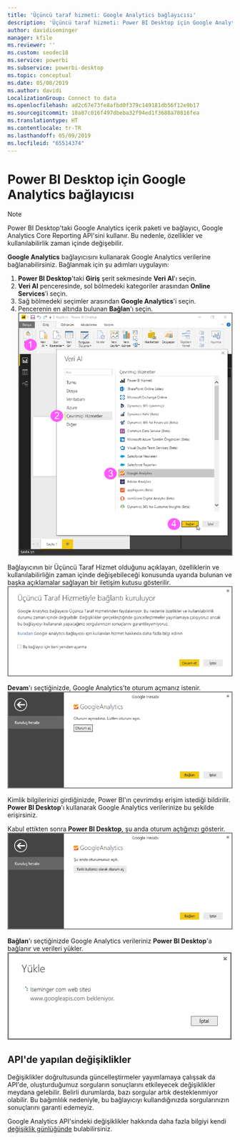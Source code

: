 ```yaml
---
title: 'Üçüncü taraf hizmeti: Google Analytics bağlayıcısı'
description: 'Üçüncü taraf hizmeti: Power BI Desktop için Google Analytics bağlayıcısı'
author: davidiseminger
manager: kfile
ms.reviewer: ''
ms.custom: seodec18
ms.service: powerbi
ms.subservice: powerbi-desktop
ms.topic: conceptual
ms.date: 05/08/2019
ms.author: davidi
LocalizationGroup: Connect to data
ms.openlocfilehash: ad2c67e73fe8afbd0f379c149181db56f12e9b17
ms.sourcegitcommit: 10a87c016f497dbeba32f94ed1f3688a70816fea
ms.translationtype: HT
ms.contentlocale: tr-TR
ms.lasthandoff: 05/09/2019
ms.locfileid: "65514374"
---
```

# <a name="google-analytics-connector-for-power-bi-desktop"></a>Power BI Desktop için Google Analytics bağlayıcısı
> [!NOTE]
> Power BI Desktop'taki Google Analytics içerik paketi ve bağlayıcı, Google Analytics Core Reporting API'sini kullanır. Bu nedenle, özellikler ve kullanılabilirlik zaman içinde değişebilir.

**Google Analytics** bağlayıcısını kullanarak Google Analytics verilerine bağlanabilirsiniz. Bağlanmak için şu adımları uygulayın:

1. **Power BI Desktop**'taki **Giriş** şerit sekmesinde **Veri Al**'ı seçin.
2. **Veri Al** penceresinde, sol bölmedeki kategoriler arasından **Online Services**’i seçin.
3. Sağ bölmedeki seçimler arasından **Google Analytics**'i seçin.
4. Pencerenin en altında bulunan **Bağlan**'ı seçin.  
   ![](media/service-google-analytics-connector/tps_googleanalytics_1.png)

Bağlayıcının bir Üçüncü Taraf Hizmet olduğunu açıklayan, özelliklerin ve kullanılabilirliğin zaman içinde değişebileceği konusunda uyarıda bulunan ve başka açıklamalar sağlayan bir iletişim kutusu gösterilir.  
![](media/service-google-analytics-connector/tps_googleanalytics_2.png)

**Devam**'ı seçtiğinizde, Google Analytics'te oturum açmanız istenir.  
![](media/service-google-analytics-connector/tps_googleanalytics_3.png)

Kimlik bilgilerinizi girdiğinizde, Power BI'ın çevrimdışı erişim istediği bildirilir. **Power BI Desktop**'ı kullanarak Google Analytics verilerinize bu şekilde erişirsiniz.  

Kabul ettikten sonra **Power BI Desktop**, şu anda oturum açtığınızı gösterir.  
![](media/service-google-analytics-connector/tps_googleanalytics_5.png)

**Bağlan**'ı seçtiğinizde Google Analytics verileriniz **Power BI Desktop**'a bağlanır ve verileri yükler.  
![](media/service-google-analytics-connector/tps_googleanalytics_6.png)

## <a name="changes-to-the-api"></a>API'de yapılan değişiklikler
Değişiklikler doğrultusunda güncelleştirmeler yayımlamaya çalışsak da API'de, oluşturduğumuz sorguların sonuçlarını etkileyecek değişiklikler meydana gelebilir. Belirli durumlarda, bazı sorgular artık desteklenmiyor olabilir. Bu bağımlılık nedeniyle, bu bağlayıcıyı kullandığınızda sorgularınızın sonuçlarını garanti edemeyiz.

Google Analytics API'sindeki değişiklikler hakkında daha fazla bilgiyi kendi [değişiklik günlüğünde](https://developers.google.com/analytics/devguides/changelog) bulabilirsiniz.

